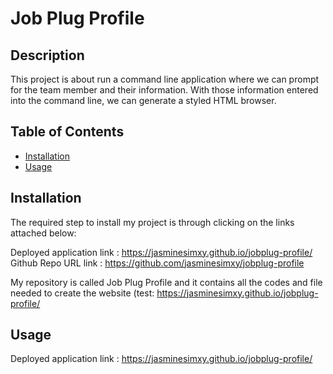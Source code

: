 # Job Plug Profile

  ## Description
  This project is about run a command line application where we can prompt for the team member and their information. With those information entered into the command line, we can generate a styled HTML browser.  

  ## Table of Contents

  - [Installation](#installation)
  - [Usage](#usage)

 ## Installation

The required step to install my project is through clicking on the links attached below:

Deployed application link : https://jasminesimxy.github.io/jobplug-profile/
Github Repo URL link : https://github.com/jasminesimxy/jobplug-profile 

My repository is called Job Plug Profile and it contains all the codes and file needed to create the website (test: https://jasminesimxy.github.io/jobplug-profile/

## Usage


Deployed application link : https://jasminesimxy.github.io/jobplug-profile/
